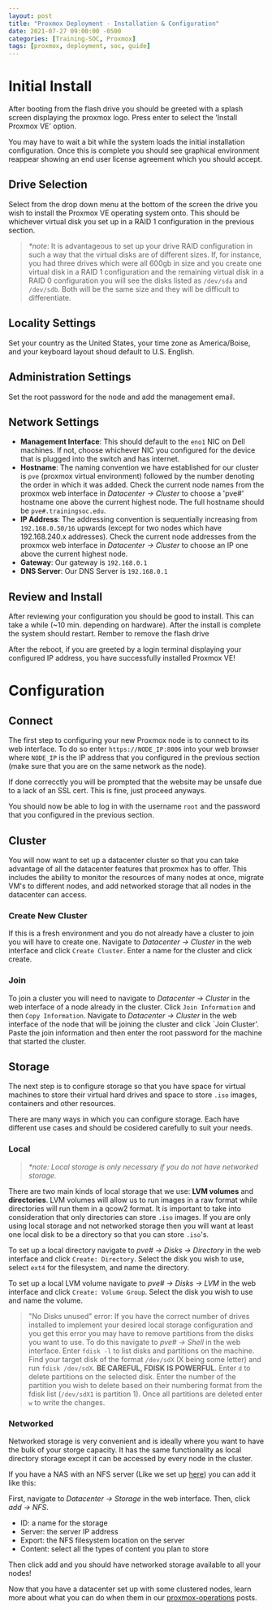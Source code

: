 ```yaml
---
layout: post
title: "Proxmox Deployment - Installation & Configuration"
date: 2021-07-27 09:00:00 -0500
categories: [Training-SOC, Proxmox]
tags: [proxmox, deployment, soc, guide]
---
```

# Initial Install
After booting from the flash drive you should be greeted with a splash screen displaying the proxmox logo. Press enter to select the 'Install Proxmox VE' option.

You may have to wait a bit while the system loads the initial installation configuration. Once this is complete you should see graphical environment reappear showing an end user license agreement which you should accept.

## Drive Selection
Select from the drop down menu at the bottom of the screen the drive you wish to install the Proxmox VE operating system onto. This should be whichever virtual disk you set up in a RAID 1 configuration in the previous section.

> _*note_: It is advantageous to set up your drive RAID configuration in such a way that the virtual disks are of different sizes. If, for instance, you had three drives which were all 600gb in size and you create one virtual disk in a RAID 1 configuration and the remaining virtual disk in a RAID 0 configuration you will see the disks listed as `/dev/sda` and `/dev/sdb`. Both will be the same size and they will be difficult to differentiate.

## Locality Settings
Set your country as the United States, your time zone as America/Boise, and your keyboard layout shoud default to U.S. English.

## Administration Settings
Set the root password for the node and add the management email.

## Network Settings
* __Management Interface__: This should default to the `eno1` NIC on Dell machines. If not, choose whichever NIC you configured for the device that is plugged into the switch and has internet.
* __Hostname__: The naming convention we have established for our cluster is `pve` (proxmox virtual environment) followed by the number denoting the order in which it was added. Check the current node names from the proxmox web interface in _Datacenter -> Cluster_ to choose a 'pve#' hostname one above the current highest node. The full hostname should be `pve#.trainingsoc.edu`.
* __IP Address__: The addressing convention is sequentially increasing from `192.168.0.50/16` upwards (except for two nodes which have 192.168.240.x addresses). Check the current node addresses from the proxmox web interface in _Datacenter -> Cluster_ to choose an IP one above the current highest node.
* __Gateway__: Our gateway is `192.168.0.1` 
* __DNS Server__: Our DNS Server is `192.168.0.1`

## Review and Install
After reviewing your configuration you should be good to install. This can take a while (~10 min. depending on hardware). After the install is complete the system should restart. Rember to remove the flash drive 

After the reboot, if you are greeted by a login terminal displaying your configured IP address, you have successfully installed Proxmox VE!

# Configuration
## Connect
The first step to configuring your new Proxmox node is to connect to its web interface. To do so enter `https://NODE_IP:8006` into your web browser where `NODE_IP` is the IP address that you configured in the previous section (make sure that you are on the same network as the node).

If done correcctly you will be prompted that the website may be unsafe due to a lack of an SSL cert. This is fine, just proceed anyways.

You should now be able to log in with the username `root` and the password that you configured in the previous section.

## Cluster
You will now want to set up a datacenter cluster so that you can take advantage of all the datacenter features that proxmox has to offer. This includes the ability to monitor the resources of many nodes at once, migrate VM's to different nodes, and add networked storage that all nodes in the datacenter can access.

### Create New Cluster
If this is a fresh environment and you do not already have a cluster to join you will have to create one. Navigate to _Datacenter -> Cluster_ in the web interface and click `Create Cluster`. Enter a name for the cluster and click create.

### Join
To join a cluster you will need to navigate to _Datacenter -> Cluster_ in the web interface of a node already in the cluster. Click `Join Information` and then `Copy Information`. Navigate to _Datacenter -> Cluster_ in the web interface of the node that will be joining the cluster and click `Join Cluster'. Paste the join information and then enter the root password for the machine that started the cluster.

## Storage
The next step is to configure storage so that you have space for virtual machines to store their virtual hard drives and space to store `.iso` images, containers and other resources.

There are many ways in which you can configure storage. Each have different use cases and should be cosidered carefully to suit your needs.

### Local

> _*note: Local storage is only necessary if you do not have networked storage._

There are two main kinds of local storage that we use: __LVM volumes__ and __directories__. LVM volumes will allow us to run images in a raw format while directories will run them in a qcow2 format. It is important to take into consideration that only directories can store `.iso` images. If you are only using local storage and not networked storage then you will want at least one local disk to be a directory so that you can store `.iso`'s.

To set up a local directory navigate to _pve# -> Disks -> Directory_ in the web interface and click `Create: Directory`. Select the disk you wish to use, select `ext4` for the filesystem, and name the directory.

To set up a local LVM volume navigate to _pve# -> Disks -> LVM_ in the web interface and click `Create: Volume Group`. Select the disk you wish to use and name the volume.

> "No Disks unused" error: If you have the correct number of drives installed to implement your desired local storage configuration and you get this error you may have to remove partitions from the disks you want to use. To do this navigate to _pve# -> Shell_ in the web interface. Enter `fdisk -l` to list disks and partitions on the machine. Find your target disk of the format `/dev/sdX` (X being some letter) and run `fdisk /dev/sdX`. __BE CAREFUL, FDISK IS POWERFUL__. Enter `d` to delete partitions on the selected disk. Enter the number of the partition you wish to delete based on their numbering format from the fdisk list (`/dev/sdX1` is partition 1). Once all partitions are deleted enter `w` to write the changes.

### Networked
Networked storage is very convenient and is ideally where you want to have the bulk of your storge capacity. It has the same functionality as local directory storage except it can be accessed by every node in the cluster.

If you have a NAS with an NFS server (Like we set up [here]()) you can add it like this:

First, navigate to _Datacenter -> Storage_ in the web interface. Then, click _add -> NFS_.
* ID: a name for the storage
* Server: the server IP address
* Export: the NFS filesystem location on the server
* Content: select all the types of content you plan to store

Then click add and you should have networked storage available to all your nodes!

Now that you have a datacenter set up with some clustered nodes, learn more about what you can do when them in our [proxmox-operations]() posts.